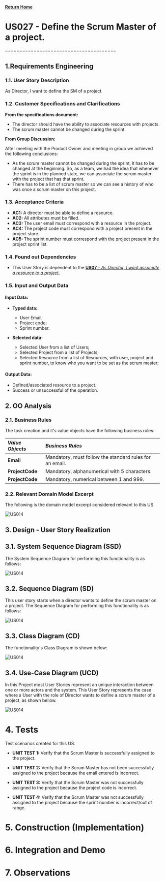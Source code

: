 #### [Return Home](/docs/README.md)
# US027 -  Define the Scrum Master of a project.
=======================================


## **1.Requirements Engineering**

### **1.1. User Story Description**

As Director, I want to define the SM of a project.

### **1.2. Customer Specifications and Clarifications**

**From the specifications document:**

- The director should have the ability to associate resources with projects.
- The scrum master cannot be changed during the sprint.

**From Group Discussion:**

After meeting with the Product Owner and meeting in group we achieved the following conclusions:
- As the scrum master cannot be changed during the sprint, it has to be changed at the beginning. So, as a team, we had the idea that whenever the sprint is in the planned state, we can associate the scrum master with the project that has that sprint.
- There has to be a list of scrum master so we can see a history of who was once a scrum master on this project.

### **1.3. Acceptance Criteria**

* **AC1:** A director must be able to define a resource.
* **AC2:** All attributes must be filled.
* **AC3:** The user email must correspond with a resource in the project.
* **AC4:** The project code must correspond with a project present in the project store.
* **AC5:** The sprint number must correspond with the project present in the project sprint list.

### **1.4. Found out Dependencies**

* This User Story is dependent to the [**US07** - *As Director, I want associate a resource to a project.*](/docs/sprint-A/US07)

### **1.5. Input and Output Data**

#### **Input Data:**
* **Typed data:**
  - User Email;
  - Project code;
  - Sprint number.

* **Selected data:**
  - Selected User from a list of Users;
  - Selected Project from a list of Projects;
  - Selected Resource from a list of Resources, with user, project and sprint number, to know who you want to be set as the scrum master;

#### **Output Data:**

- Defined/associated resource to a project.
- Success or unsuccessful of the operation.

## 2. OO Analysis

### 2.1. Business Rules
The task creation and it's value objects have the following business rules:

| **_Value Objects_**         | **_Business Rules_**                                                                                                                                 |
| :-------------------------- | :------------------------------------------------------------------------------------------------------------------------------------------------------ |
| **Email**                 | Mandatory, must follow the standard rules for an email.                                |
| **ProjectCode**                 | Mandatory, alphanumerical with 5 characters.
| **ProjectCode**                 | Mandatory, numerical between 1 and 999.

### 2.2. Relevant Domain Model Excerpt

The following is the domain model excerpt considered relevant to this US.

![US014](/Users/patrickrodrigues/Desktop/PROJECT/projectg5/docs/sprint-B/US014/DomainModelUS/US14_DM.png)

## 3. Design - User Story Realization

## 3.1. System Sequence Diagram (SSD)
The System Sequence Diagram for performing this functionality is as follows:

![US014](/Users/patrickrodrigues/Desktop/PROJECT/projectg5/docs/sprint-B/US014/SystemSequenceDiagram/US014_SSD.png)

## 3.2. Sequence Diagram (SD)
This user story starts when a director wants to define the scrum master on a project.
The Sequence Diagram for performing this functionality is as follows:

![US014](/Users/patrickrodrigues/Desktop/PROJECT/projectg5/docs/sprint-B/US014/SequenceDiagram/US14.png)

## 3.3. Class Diagram (CD)
The functionality's Class Diagram is shown below:

![US014](/Users/patrickrodrigues/Desktop/PROJECT/projectg5/docs/sprint-B/US014/ClassDiagram/CD_US014.png)
## 3.4. Use-Case Diagram (UCD)
In this Project most User Stories represent an unique interaction between one or more actors and the system. This User Story represents the case where a User with the role of Director wants to define a scrum master of a project, as shown bellow.

![US014](/Users/patrickrodrigues/Desktop/PROJECT/projectg5/docs/sprint-B/US014/UseCaseDiagram/US14.png)

# 4. Tests

Test scenarios created for this US.

- **UNIT TEST 1:**  Verify that the Scrum Master is successfully assigned to the project.

- **UNIT TEST 2:**  Verify that the Scrum Master has not been successfully assigned to the project because the email entered is incorrect.

- **UNIT TEST 3:**  Verify that the Scrum Master was not successfully assigned to the project because the project code is incorrect.

- **UNIT TEST 4:**  Verify that the Scrum Master was not successfully assigned to the project because the sprint number is incorrect/out of range.

# 5. Construction (Implementation)

# 6. Integration and Demo

# 7. Observations


